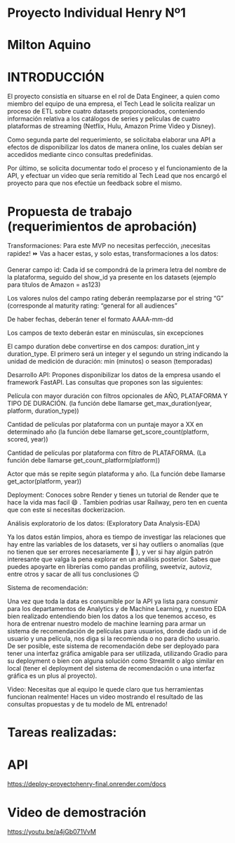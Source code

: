 # Proyecto Individual Henry Nº1
  #   Milton Aquino

# INTRODUCCIÓN

El proyecto consistía en situarse en el rol de Data Engineer, a quien como miembro del equipo de una empresa, el Tech Lead le solicita realizar un proceso de ETL sobre cuatro datasets proporcionados, conteniendo información relativa a los catálogos de series y películas de cuatro plataformas de streaming (Netflix, Hulu, Amazon Prime Video y Disney).

Como segunda parte del requerimiento, se solicitaba elaborar una API a efectos de disponibilizar los datos de manera online, los cuales debían ser accedidos mediante cinco consultas predefinidas.

Por último, se solicita documentar todo el proceso y el funcionamiento de la API, y efectuar un video que sería remitido al Tech Lead que nos encargó el proyecto para que nos efectúe un feedback sobre el mismo.

# Propuesta de trabajo (requerimientos de aprobación)

Transformaciones: Para este MVP no necesitas perfección, ¡necesitas rapidez! ⏩ Vas a hacer estas, y solo estas, transformaciones a los datos:

Generar campo id: Cada id se compondrá de la primera letra del nombre de la plataforma, seguido del show_id ya presente en los datasets (ejemplo para títulos de Amazon = as123)

Los valores nulos del campo rating deberán reemplazarse por el string “G” (corresponde al maturity rating: “general for all audiences”

De haber fechas, deberán tener el formato AAAA-mm-dd

Los campos de texto deberán estar en minúsculas, sin excepciones

El campo duration debe convertirse en dos campos: duration_int y duration_type. El primero será un integer y el segundo un string indicando la unidad de medición de duración: min (minutos) o season (temporadas)


Desarrollo API: Propones disponibilizar los datos de la empresa usando el framework FastAPI. Las consultas que propones son las siguientes:

Película con mayor duración con filtros opcionales de AÑO, PLATAFORMA Y TIPO DE DURACIÓN. (la función debe llamarse get_max_duration(year, platform, duration_type))

Cantidad de películas por plataforma con un puntaje mayor a XX en determinado año (la función debe llamarse get_score_count(platform, scored, year))

Cantidad de películas por plataforma con filtro de PLATAFORMA. (La función debe llamarse get_count_platform(platform))

Actor que más se repite según plataforma y año. (La función debe llamarse get_actor(platform, year))


Deployment: Conoces sobre Render y tienes un tutorial de Render que te hace la vida mas facil 😄 . Tambien podrias usar Railway, pero ten en cuenta que con este si necesitas dockerizacion.


Análisis exploratorio de los datos: (Exploratory Data Analysis-EDA)

Ya los datos están limpios, ahora es tiempo de investigar las relaciones que hay entre las variables de los datasets, ver si hay outliers o anomalías (que no tienen que ser errores necesariamente 👀 ), y ver si hay algún patrón interesante que valga la pena explorar en un análisis posterior. Sabes que puedes apoyarte en librerías como pandas profiling, sweetviz, autoviz, entre otros y sacar de allí tus conclusiones 😉

Sistema de recomendación:

Una vez que toda la data es consumible por la API ya lista para consumir para los departamentos de Analytics y de Machine Learning, y nuestro EDA bien realizado entendiendo bien los datos a los que tenemos acceso, es hora de entrenar nuestro modelo de machine learning para armar un sistema de recomendación de películas para usuarios, donde dado un id de usuario y una película, nos diga si la recomienda o no para dicho usuario. De ser posible, este sistema de recomendación debe ser deployado para tener una interfaz gráfica amigable para ser utilizada, utilizando Gradio para su deployment o bien con alguna solución como Streamlit o algo similar en local (tener el deployment del sistema de recomendación o una interfaz gráfica es un plus al proyecto).

Video: Necesitas que al equipo le quede claro que tus herramientas funcionan realmente! Haces un video mostrando el resultado de las consultas propuestas y de tu modelo de ML entrenado!

# Tareas realizadas:
  #   API
https://deploy-proyectohenry-final.onrender.com/docs
 # Video de demostración 
 https://youtu.be/a4jGb071VvM
